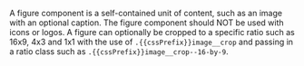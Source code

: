 A figure component is a self-contained unit of content, such as an image with an optional caption. The figure component should NOT be used with icons or logos. A figure can optionally be cropped to a specific ratio such as 16x9, 4x3 and 1x1 with the use of `.{{cssPrefix}}image__crop` and passing in a ratio class such as `.{{cssPrefix}}image__crop--16-by-9`.
